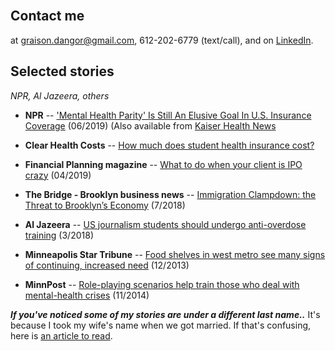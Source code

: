 <head>
  <meta charset="UTF-8">
  <meta name="description" content=“Graison Dangor, reporter covering the business of healthcare”>
</head>

## Contact me
at <graison.dangor@gmail.com>, 612-202-6779 (text/call), and on [LinkedIn](https://linkedin.com/in/graisondangor).

## Selected stories
_NPR, Al Jazeera, others_


- **NPR**
-- ['Mental Health Parity' Is Still An Elusive Goal In U.S. Insurance Coverage](https://www.npr.org/sections/health-shots/2019/06/07/730404539/mental-health-parity-is-still-an-elusive-goal-in-u-s-insurance-coverage) (06/2019) (Also available from [Kaiser Health News](https://khn.org/news/legal-promise-of-equal-mental-health-treatment-often-falls-short/)

- **Clear Health Costs**
-- [How much does student health insurance cost?](https://clearhealthcosts.com/blog/2019/09/how-much-does-student-health-insurance-cost/)

- **Financial Planning magazine**
-- [What to do when your client is IPO crazy](https://www.financial-planning.com/news/lyft-uber-pinterest-slack-should-your-clients-buy-ipos) (04/2019)

-   **The Bridge - Brooklyn business news**
-- [Immigration Clampdown: the Threat to Brooklyn’s Economy](https://thebridgebk.com/immigration-clampdown-threat-brooklyns-economy/) (7/2018)

-   **Al Jazeera**
-- [US journalism students should undergo anti-overdose training](https://www.aljazeera.com/indepth/opinion/journalism-students-undergo-anti-overdose-training-180315125055224.html) (3/2018)

-   **Minneapolis Star Tribune**
-- [Food shelves in west metro see many signs of continuing, increased need](http://www.startribune.com/food-shelves-in-west-metro-see-many-signs-of-continuing-increased-need/236073631/) (12/2013)

-   **MinnPost**
-- [Role-playing scenarios help train those who deal with mental-health crises](https://www.minnpost.com/politics-policy/2014/11/role-playing-scenarios-help-train-those-who-deal-mental-health-crises/) (11/2014)


***If you've noticed some of my stories are under a different last name..***
It's because I took my wife's name when we got married. If that's confusing, here is [an article to read](https://www.bbc.com/news/stories-42720646).
